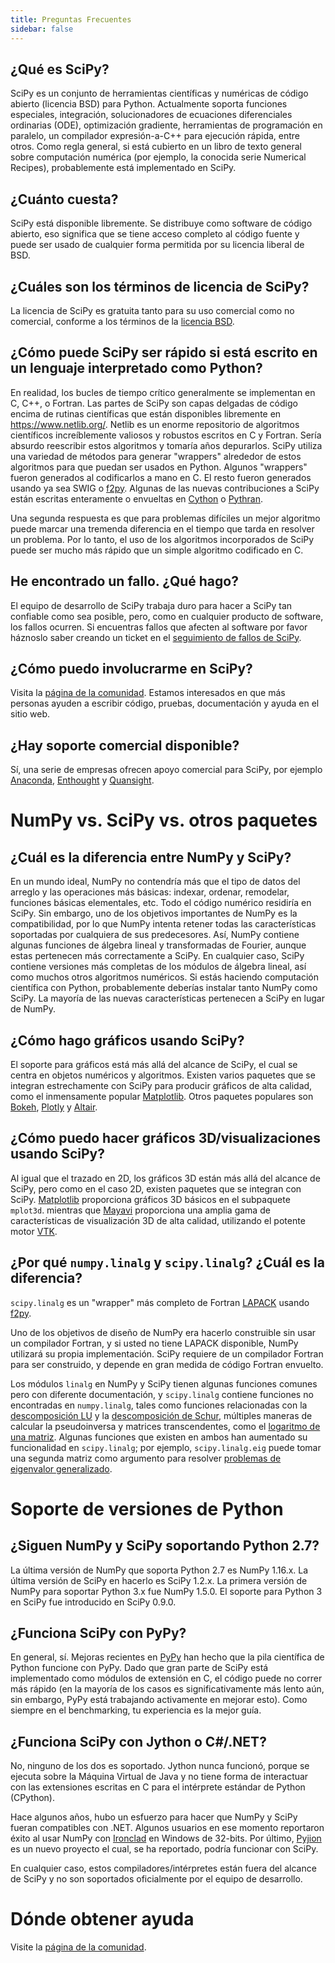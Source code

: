 ```yaml
---
title: Preguntas Frecuentes
sidebar: false
---
```


## ¿Qué es SciPy?

SciPy es un conjunto de herramientas científicas y numéricas de código abierto (licencia BSD) para Python. Actualmente soporta funciones especiales, integración, solucionadores de ecuaciones diferenciales ordinarias (ODE), optimización gradiente, herramientas de programación en paralelo, un compilador expresión-a-C++ para ejecución rápida, entre otros. Como regla general, si está cubierto en un libro de texto general sobre computación numérica (por ejemplo, la conocida serie Numerical Recipes), probablemente está implementado en SciPy.

## ¿Cuánto cuesta?

SciPy está disponible libremente. Se distribuye como software de código abierto, eso significa que se tiene acceso completo al código fuente y puede ser usado de cualquier forma permitida por su licencia liberal de BSD.

## ¿Cuáles son los términos de licencia de SciPy?

La licencia de SciPy es gratuita tanto para su uso comercial como no comercial, conforme a los términos de la [licencia BSD](https://github.com/scipy/scipy/blob/main/LICENSE.txt).

## ¿Cómo puede SciPy ser rápido si está escrito en un lenguaje interpretado como Python?

En realidad, los bucles de tiempo crítico generalmente se implementan en C, C++, o Fortran. Las partes de SciPy son capas delgadas de código encima de rutinas científicas que están disponibles libremente en <https://www.netlib.org/>. Netlib es un enorme repositorio de algoritmos científicos increíblemente valiosos y robustos escritos en C y Fortran. Sería absurdo reescribir estos algoritmos y tomaría años depurarlos. SciPy utiliza una variedad de métodos para generar \"wrappers\" alrededor de estos algoritmos para que puedan ser usados en Python. Algunos \"wrappers\" fueron generados al codificarlos a mano en C. El resto fueron generados usando ya sea SWIG o [f2py](https://www.f2py.com). Algunas de las nuevas contribuciones a SciPy están escritas enteramente o envueltas en [Cython](https://cython.org/) o [Pythran](https://pythran.readthedocs.io).

Una segunda respuesta es que para problemas difíciles un mejor algoritmo puede marcar una tremenda diferencia en el tiempo que tarda en resolver un problema.
Por lo tanto, el uso de los algoritmos incorporados de SciPy puede ser mucho más rápido que un simple algoritmo codificado en C.

## He encontrado un fallo. ¿Qué hago?

El equipo de desarrollo de SciPy trabaja duro para hacer a SciPy tan confiable como sea posible, pero, como en cualquier producto de software, los fallos ocurren. Si encuentras fallos que afecten al software por favor háznoslo saber creando un ticket en el [seguimiento de fallos de SciPy](https://github.com/scipy/scipy/issues).

## ¿Cómo puedo involucrarme en SciPy?

Visita la [página de la comunidad](/community).
Estamos interesados en que más personas ayuden a escribir código,
pruebas, documentación y ayuda en el sitio web.

## ¿Hay soporte comercial disponible?

Sí, una serie de empresas ofrecen apoyo comercial para SciPy, por ejemplo [Anaconda](https://www.anaconda.com), [Enthought](https://www.enthought.com) y [Quansight](https://www.quansight.com).

# NumPy vs. SciPy vs. otros paquetes

## ¿Cuál es la diferencia entre NumPy y SciPy?

En un mundo ideal, NumPy no contendría más que el tipo de datos del arreglo y las operaciones más básicas: indexar, ordenar, remodelar, funciones básicas
elementales, etc. Todo el código numérico residiría en SciPy.
Sin embargo, uno de los objetivos importantes de NumPy es la compatibilidad, por lo que NumPy intenta retener todas las características soportadas por cualquiera de sus predecesores.
Así, NumPy contiene algunas funciones de álgebra lineal y transformadas de Fourier, aunque estas pertenecen más correctamente a SciPy. En cualquier caso, SciPy contiene versiones más completas de los módulos de álgebra lineal, así como muchos otros algoritmos numéricos. Si estás haciendo computación científica con Python, probablemente deberías instalar tanto NumPy como SciPy. La mayoría de las nuevas características pertenecen a SciPy en lugar de NumPy.

## ¿Cómo hago gráficos usando SciPy?

El soporte para gráficos está más allá del alcance de SciPy, el cual
se centra en objetos numéricos y algoritmos. Existen varios paquetes que se integran estrechamente con SciPy para producir gráficos de alta calidad, como el inmensamente popular [Matplotlib](https://matplotlib.org). Otros paquetes populares son [Bokeh](https://bokeh.pydata.org/en/latest),
[Plotly](https://plot.ly) y [Altair](https://altair-viz.github.io).

## ¿Cómo puedo hacer gráficos 3D/visualizaciones usando SciPy?

Al igual que el trazado en 2D, los gráficos 3D están más allá del alcance de SciPy, pero como en el caso 2D, existen paquetes que se integran con SciPy.
[Matplotlib](https://matplotlib.org) proporciona gráficos 3D básicos en el subpaquete `mplot3d`. mientras que [Mayavi](https://docs.enthought.com/mayavi/mayavi/) proporciona una amplia gama de características de visualización 3D de alta calidad, utilizando el potente motor [VTK](https://www.vtk.org/).

## ¿Por qué `numpy.linalg` y `scipy.linalg`? ¿Cuál es la diferencia?

`scipy.linalg` es un \"wrapper\" más completo de Fortran [LAPACK](https://www.netlib.org/lapack/) usando [f2py](https://www.f2py.com).

Uno de los objetivos de diseño de NumPy era hacerlo construible sin usar un compilador Fortran, y si usted no tiene LAPACK disponible, NumPy utilizará su propia implementación. SciPy requiere de un compilador Fortran para ser construido, y depende en gran medida de código Fortran envuelto.

Los módulos `linalg` en NumPy y SciPy tienen algunas funciones comunes pero con diferente documentación, y `scipy.linalg` contiene funciones no encontradas en `numpy.linalg`, tales como funciones relacionadas con la [descomposición LU](https://en.wikipedia.org/wiki/LU_decomposition) y la [descomposición de Schur](https://en.wikipedia.org/wiki/Schur_decomposition), múltiples maneras de calcular la pseudoinversa y matrices transcendentes, como el [logaritmo de una matriz](https://en.wikipedia.org/wiki/Logarithm_of_a_matrix). Algunas funciones que existen en ambos han aumentado su funcionalidad en
`scipy.linalg`; por ejemplo, `scipy.linalg.eig` puede tomar una segunda matriz como argumento para resolver [problemas de eigenvalor generalizado](https://en.wikipedia.org/wiki/Generalized_eigenvalue_problem).

# Soporte de versiones de Python

## ¿Siguen NumPy y SciPy soportando Python 2.7?

La última versión de NumPy que soporta Python 2.7 es NumPy 1.16.x. La última versión de SciPy en hacerlo es SciPy 1.2.x. La primera versión de NumPy para soportar Python 3.x fue NumPy 1.5.0. El soporte para Python 3 en SciPy fue introducido en SciPy 0.9.0.

## ¿Funciona SciPy con PyPy?

En general, sí. Mejoras recientes en [PyPy](https://pypy.org) han hecho que la pila científica de Python funcione con PyPy. Dado que gran parte de SciPy está implementado como módulos de extensión en C, el código puede no correr más rápido (en la mayoría de los casos es significativamente más lento aún, sin embargo, PyPy está trabajando activamente en mejorar esto). Como siempre en el benchmarking, tu experiencia es la mejor guía.

## ¿Funciona SciPy con Jython o C\#/.NET?

No, ninguno de los dos es soportado. Jython nunca funcionó, porque se ejecuta sobre la Máquina Virtual de Java y no tiene forma de interactuar con las extensiones escritas en C para el intérprete estándar de Python (CPython).

Hace algunos años, hubo un esfuerzo para hacer que NumPy y SciPy fueran compatibles con .NET. Algunos usuarios en ese momento reportaron éxito al usar NumPy con [Ironclad](https://code.google.com/archive/p/ironclad) en Windows de 32-bits. Por último, [Pyjion](https://www.trypyjion.com) es un nuevo proyecto el cual, se ha reportado, podría funcionar con SciPy.

En cualquier caso, estos compiladores/intérpretes están fuera del alcance de SciPy y no son soportados oficialmente por el equipo de desarrollo.

# Dónde obtener ayuda

Visite la [página de la comunidad](/community).
